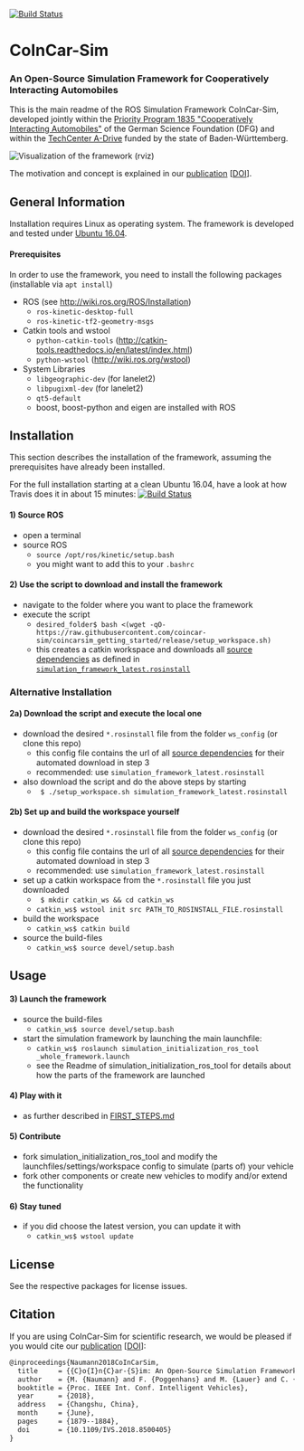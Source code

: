 [![Build Status](https://api.travis-ci.org/coincar-sim/coincarsim_getting_started.svg?branch=release)](https://travis-ci.org/coincar-sim/coincarsim_getting_started)

# CoInCar-Sim
### An Open-Source Simulation Framework for Cooperatively Interacting Automobiles

This is the main readme of the ROS Simulation Framework CoInCar-Sim, developed jointly within the [Priority Program 1835 "Cooperatively Interacting Automobiles"](http://www.coincar.de/) of the German Science Foundation (DFG) and within the [TechCenter A-Drive](http://tcadrive.de/) funded by the state of Baden-Württemberg.

![Visualization of the framework (rviz)](doc/framework-rviz.png)

The motivation and concept is explained in our [publication](http://www.mrt.kit.edu/z/publ/download/2018/Naumann2018CoInCarSim.pdf) [[DOI](http://dx.doi.org/%2010.1109/IVS.2018.8500405)].

## General Information
Installation requires Linux as operating system. The framework is developed and tested under [Ubuntu 16.04](http://releases.ubuntu.com/16.04/).

#### Prerequisites
In order to use the framework, you need to install the following packages (installable via `apt install`)
* ROS (see http://wiki.ros.org/ROS/Installation)
  * `ros-kinetic-desktop-full`
  * `ros-kinetic-tf2-geometry-msgs`
* Catkin tools and wstool
  * `python-catkin-tools` (http://catkin-tools.readthedocs.io/en/latest/index.html)
  * `python-wstool` (http://wiki.ros.org/wstool)
* System Libraries
  * `libgeographic-dev` (for lanelet2)
  * `libpugixml-dev` (for lanelet2)
  * `qt5-default`
  * boost, boost-python and eigen are installed with ROS

## Installation
This section describes the installation of the framework, assuming the prerequisites have already been installed.

For the full installation starting at a clean Ubuntu 16.04, have a look at how Travis does it in about 15 minutes: [![Build Status](https://api.travis-ci.org/coincar-sim/coincarsim_getting_started.svg?branch=release)](https://travis-ci.org/coincar-sim/coincarsim_getting_started)

#### 1) Source ROS
* open a terminal
* source ROS
  * `source /opt/ros/kinetic/setup.bash`
  * you might want to add this to your `.bashrc`

#### 2) Use the script to download and install the framework
* navigate to the folder where you want to place the framework
* execute the script
  * `desired_folder$ bash <(wget -qO- https://raw.githubusercontent.com/coincar-sim/coincarsim_getting_started/release/setup_workspace.sh)`
  * this creates a catkin workspace and downloads all [source dependencies](OVERVIEW_COMPONENTS.md) as defined in [`simulation_framework_latest.rosinstall`](ws_config/simulation_framework_latest.rosinstall)

### Alternative Installation

#### 2a) Download the script and execute the local one
* download the desired `*.rosinstall` file from the folder `ws_config` (or clone this repo)
  * this config file contains the url of all [source dependencies](OVERVIEW_COMPONENTS.md) for their automated download in step 3
  * recommended: use `simulation_framework_latest.rosinstall`
* also download the script and do the above steps by starting
  * ` $ ./setup_workspace.sh simulation_framework_latest.rosinstall`  

#### 2b) Set up and build the workspace yourself
* download the desired `*.rosinstall` file from the folder `ws_config` (or clone this repo)
  * this config file contains the url of all [source dependencies](OVERVIEW_COMPONENTS.md) for their automated download in step 3
  * recommended: use `simulation_framework_latest.rosinstall`
* set up a catkin workspace from the `*.rosinstall` file you just downloaded
  * ` $ mkdir catkin_ws && cd catkin_ws`
  * `catkin_ws$ wstool init src PATH_TO_ROSINSTALL_FILE.rosinstall`
* build the workspace
  * `catkin_ws$ catkin build`
* source the build-files
  * `catkin_ws$ source devel/setup.bash`

## Usage
#### 3) Launch the framework
* source the build-files
  * `catkin_ws$ source devel/setup.bash`
* start the simulation framework by launching the main launchfile:
  * `catkin_ws$ roslaunch simulation_initialization_ros_tool _whole_framework.launch`
  * see the Readme of simulation_initialization_ros_tool for details about how the parts of the framework are launched

#### 4) Play with it
* as further described in [FIRST_STEPS.md](FIRST_STEPS.md)

#### 5) Contribute
* fork simulation_initialization_ros_tool and modify the launchfiles/settings/workspace config to simulate (parts of) your vehicle
* fork other components or create new vehicles to modify and/or extend the functionality

#### 6) Stay tuned
* if you did choose the latest version, you can update it with
  * `catkin_ws$ wstool update`

## License
See the respective packages for license issues.

## Citation
If you are using CoInCar-Sim for scientific research, we would be pleased if you would cite our [publication](http://www.mrt.kit.edu/z/publ/download/2018/Naumann2018CoInCarSim.pdf) [[DOI](http://dx.doi.org/%2010.1109/IVS.2018.8500405)]:
```latex
@inproceedings{Naumann2018CoInCarSim,
  title     = {{C}o{I}n{C}ar-{S}im: An Open-Source Simulation Framework for Cooperatively Interacting Automobiles},
  author    = {M. {Naumann} and F. {Poggenhans} and M. {Lauer} and C. {Stiller}},
  booktitle = {Proc. IEEE Int. Conf. Intelligent Vehicles},
  year      = {2018},
  address   = {Changshu, China},
  month     = {June},
  pages     = {1879--1884},
  doi       = {10.1109/IVS.2018.8500405}
}
```

